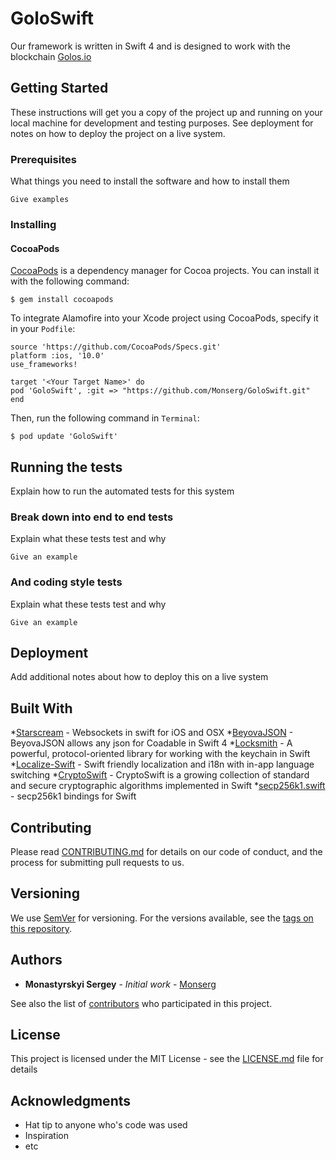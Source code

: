 # GoloSwift

Our framework is written in Swift 4 and is designed to work with the blockchain [Golos.io](https://golos.io/)

## Getting Started

These instructions will get you a copy of the project up and running on your local machine for development and testing purposes. See deployment for notes on how to deploy the project on a live system.

### Prerequisites

What things you need to install the software and how to install them

```
Give examples
```

### Installing

#### CocoaPods

[CocoaPods](https://cocoapods.org) is a dependency manager for Cocoa projects. You can install it with the following command:

```
$ gem install cocoapods
```

To integrate Alamofire into your Xcode project using CocoaPods, specify it in your `Podfile`:

```
source 'https://github.com/CocoaPods/Specs.git'
platform :ios, '10.0'
use_frameworks!

target '<Your Target Name>' do
pod 'GoloSwift', :git => "https://github.com/Monserg/GoloSwift.git"
end
```

Then, run the following command in `Terminal`:

```
$ pod update 'GoloSwift'
```

## Running the tests

Explain how to run the automated tests for this system

### Break down into end to end tests

Explain what these tests test and why

```
Give an example
```

### And coding style tests

Explain what these tests test and why

```
Give an example
```

## Deployment

Add additional notes about how to deploy this on a live system

## Built With

*[Starscream](https://github.com/daltoniam/Starscream) - Websockets in swift for iOS and OSX
*[BeyovaJSON](https://github.com/Beyova/BeyovaJSON) - BeyovaJSON allows any json for Coadable in Swift 4
*[Locksmith](https://github.com/matthewpalmer/Locksmith) - A powerful, protocol-oriented library for working with the keychain in Swift
*[Localize-Swift](https://github.com/marmelroy/Localize-Swift) - Swift friendly localization and i18n with in-app language switching
*[CryptoSwift](https://github.com/krzyzanowskim/CryptoSwift) - CryptoSwift is a growing collection of standard and secure cryptographic algorithms implemented in Swift
*[secp256k1.swift](https://github.com/Boilertalk/secp256k1.swift) - secp256k1 bindings for Swift


## Contributing

Please read [CONTRIBUTING.md](https://gist.github.com/PurpleBooth/b24679402957c63ec426) for details on our code of conduct, and the process for submitting pull requests to us.

## Versioning

We use [SemVer](http://semver.org/) for versioning. For the versions available, see the [tags on this repository](https://github.com/your/project/tags). 

## Authors

* **Monastyrskyi Sergey** - *Initial work* - [Monserg](https://github.com/Monserg)

See also the list of [contributors](https://github.com/your/project/contributors) who participated in this project.

## License

This project is licensed under the MIT License - see the [LICENSE.md](https://github.com/Monserg/GoloSwift/blob/master/LICENSE.md) file for details

## Acknowledgments

* Hat tip to anyone who's code was used
* Inspiration
* etc
